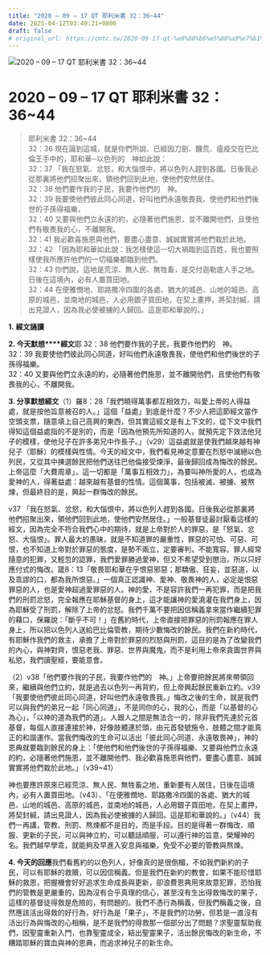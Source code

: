 ```yaml
---
title: "2020 – 09 – 17 QT 耶利米書 32：36~44"
date: 2025-04-12T03:49:21+0800
draft: false
# original_url: https://cmtc.tw/2020-09-17-qt-%e8%80%b6%e5%88%a9%e7%b1%b3%e6%9b%b8-32%ef%bc%9a3644
---
```


![2020 – 09 – 17 QT 耶利米書 32：36\~44](/images/qt.jpg   "2020 – 09 – 17 QT 耶利米書 32：36\~44")

# 2020 – 09 – 17 QT 耶利米書 32：36\~44

> 耶利米書 32：36\~44  
> 32：36 現在論到這城，就是你們所說、已經因刀劍、饑荒、瘟疫交在巴比倫王手中的，耶和華─以色列的　神如此說：  
> 32：37 「我在怒氣、忿怒，和大惱恨中，將以色列人趕到各國。日後我必從那裏將他們招聚出來，領他們回到此地，使他們安然居住。  
> 32：38 他們要作我的子民，我要作他們的　神。  
> 32：39 我要使他們彼此同心同道，好叫他們永遠敬畏我，使他們和他們後世的子孫得福樂，  
> 32：40 又要與他們立永遠的約，必隨著他們施恩，並不離開他們，且使他們有敬畏我的心，不離開我。  
> 32：41 我必歡喜施恩與他們，要盡心盡意、誠誠實實將他們栽於此地。  
> 32：42 「因為耶和華如此說：我怎樣使這一切大禍臨到這百姓，我也要照樣使我所應許他們的一切福樂都臨到他們。  
> 32：43 你們說，這地是荒涼、無人民、無牲畜，是交付迦勒底人手之地。日後在這境內，必有人置買田地。  
> 32：44 在便雅憫地、耶路撒冷四圍的各處、猶大的城邑、山地的城邑、高原的城邑，並南地的城邑，人必用銀子買田地，在契上畫押，將契封緘，請出見證人，因為我必使被擄的人歸回。這是耶和華說的。」

**1.** **經文誦讀**

**2. 今天默想****經文**耶 32：38 他們要作我的子民，我要作他們的　神。  
32：39 我要使他們彼此同心同道，好叫他們永遠敬畏我，使他們和他們後世的子孫得福樂。  
32：40 又要與他們立永遠的約，必隨著他們施恩，並不離開他們，且使他們有敬畏我的心，不離開我。

**3. 分享默想經文**（1）羅8：28「我們曉得萬事都互相效力，叫愛上帝的人得益處，就是按他旨意被召的人。」這個「益處」到底是什麼？不少人把這節經文當作空頭支票，隨意填上自己高興的東西，但其實這經文是有上下文的，從下文中我們得知這個益處指的不是別的，而是「因為他預先所知道的人，就預先定下效法他兒子的模樣，使他兒子在許多弟兄中作長子。」（v29）這益處就是使我們越來越有神兒子（耶穌）的模樣與性情。今天的經文中，我們看見神定意要在烈怒中滅絕以色列民，又從其中揀選餘民把他們送往巴他倫接受煉淨，最後歸回成為悔改的餘民。上帝這麼「大費周章」，這一切都是「萬事互相效力」，為要叫神所愛的人，也成為愛神的人，得著益處：越來越有基督的性情。這個萬事，包括被滅、被擄、被熬煉，但最終目的是，興起一群悔改的餘民。

v37 「我在怒氣、忿怒，和大惱恨中，將以色列人趕到各國。日後我必從那裏將他們招聚出來，領他們回到此地，使他們安然居住。」一般基督徒最討厭看這樣的經文，因為完全不符合我們心中的期待，就是上帝對於人的罪惡，是「怒氣、忿怒、大惱恨」。罪人最大的愚昧，就是不知道罪的嚴重性，罪惡的可怕、可惡、可恨，也不知道上帝對於罪惡的態度，是勢不兩立，定要審判，不能寬容。罪人經常隨意的犯罪，又輕忽的認罪，我們愛罪勝過愛神，但又不希望受到懲治，所以只好應付式的悔改。箴8：13「敬畏耶和華在乎恨惡邪惡；那驕傲、狂妄，並惡道，以及乖謬的口，都為我所恨惡。」一個真正認識神、愛神、敬畏神的人，必定是恨惡罪惡的人，也是愛神超過愛罪惡的人。神的愛，不是容許我們一再犯罪，而是把我們的刑罰忿怒，完全報應在耶穌基督的身上，這才能讓神的愛澆灌在我們身上，因為耶穌受了刑罰，解除了上帝的忿怒。我們千萬不要把因信稱義拿來當作繼續犯罪的藉口，保羅說：「斷乎不可！」在舊約時代，上帝直接把罪惡的刑罰報應在罪人身上，所以把以色列人送給巴比倫管教，期待少數悔改的餘民。我們在新約時代，有耶穌作我們的救主，承擔了上帝對於罪惡的烈怒與刑罰，這目的是為了改變我們的內心，與神對齊，恨惡老我、罪惡、世界與魔鬼，而不是利用上帝來貪圖世界與私慾，我們讀聖經，要能意會。

（2）v38「他們要作我的子民，我要作他們的　神。」上帝要把餘民將來帶領回來，繼續與他們立約，就是過去以色列一再背約，但上帝興起餘民重新立約。v39「我要使他們彼此同心同道，好叫他們永遠敬畏我。」悔改之後的生命，就是我們可以與我們的弟兄一起「同心同道」，不是同你的心，我的心，而是「以基督的心為心」，「以神的道為我們的道」。人跟人之間是無法合一的，除非我們先連於元首基督，每個人直接連接於神，好像肢體連於頭，由元首發號施令，肢體之間才能真正的和諧運作。當我們悔改的生命可以活出「彼此同心同道、永遠敬畏神」，神的恩典就要臨到餘民的身上：「使他們和他們後世的子孫得福樂、又要與他們立永遠的約，必隨著他們施恩，並不離開他們、我必歡喜施恩與他們，要盡心盡意、誠誠實實將他們栽於此地。」（v39\~41）

神也要應許原來已經荒涼、無人民、無牲畜之地，重新要有人居住，日後在這境內，必有人置買田地。（v43）、「在便雅憫地、耶路撒冷四圍的各處、猶大的城邑、山地的城邑、高原的城邑，並南地的城邑，人必用銀子買田地，在契上畫押，將契封緘，請出見證人，因為我必使被擄的人歸回。這是耶和華說的。」（v44）我們一再講，管教、刑罰、熬煉都不是目的，而是手段。目的是得著一群悔改、順服、更新的子民，可以與神立約，可以聽話順服，可以遵行神的旨意，榮耀神的名。我們越早學乖，就能夠及早進入安息與福樂，免受不必要的管教與熬煉。

**4. 今天的回應**我們看舊約的以色列人，好像真的是很倒楣，不如我們新約的子民，可以有耶穌的救贖，可以因信稱義。但是我們在新約的教會，如果不能珍惜耶穌的救恩，把握機會好好追求生命成長與更新，卻浪費恩典用來故意犯罪，恐怕我們的管教是更嚴重的，因為沒有合乎真理的信心，甚至沒有生出得救悔改的果子，這樣的基督徒得救是危險的，有問題的。我們不憑行為稱義，但我們稱義之後，自然應該活出得救的好行為，好行為是「果子」，不是我們的功勞，但若是一直沒有活出行為與悔改的心相稱，是不是我們的得救那一個部分出了問題？求聖靈幫助我們，因聖靈重新入門，也靠聖靈成全，結出聖靈果子，活出餘民悔改的新生命，不糟踏耶穌的寶血與神的恩典，而追求神兒子的新生命。